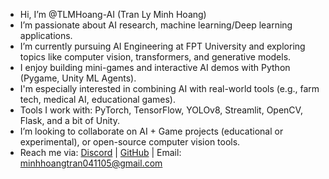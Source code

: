 - Hi, I’m @TLMHoang-AI (Tran Ly Minh Hoang)
- I’m passionate about AI research, machine learning/Deep learning applications.
- I’m currently pursuing AI Engineering at FPT University and exploring topics like computer vision, transformers, and generative models.
- I enjoy building mini-games and interactive AI demos with Python (Pygame, Unity ML Agents).
- I'm especially interested in combining AI with real-world tools (e.g., farm tech, medical AI, educational games).
- Tools I work with: PyTorch, TensorFlow, YOLOv8, Streamlit, OpenCV, Flask, and a bit of Unity.
- I’m looking to collaborate on AI + Game projects (educational or experimental), or open-source computer vision tools.
- Reach me via: [Discord](https://discord.com/channels/@me) | [GitHub](https://github.com/TLMHoang-AI) | Email: minhhoangtran041105@gmail.com


